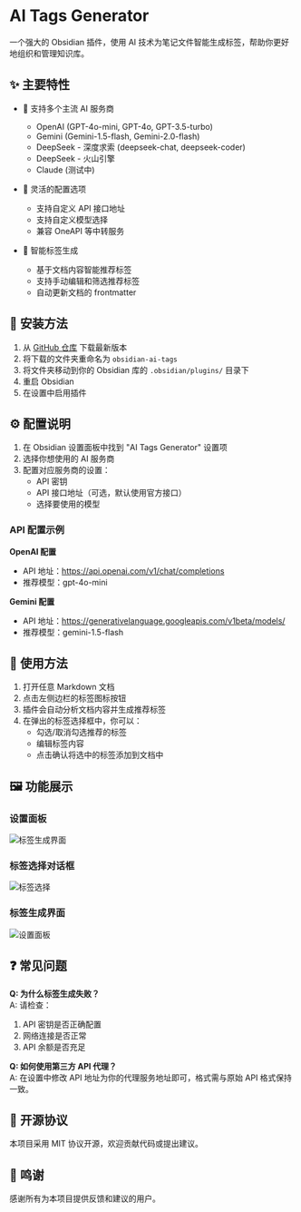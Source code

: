 # AI Tags Generator

一个强大的 Obsidian 插件，使用 AI 技术为笔记文件智能生成标签，帮助你更好地组织和管理知识库。

## ✨ 主要特性

- 🤖 支持多个主流 AI 服务商
  - OpenAI (GPT-4o-mini, GPT-4o, GPT-3.5-turbo)
  - Gemini (Gemini-1.5-flash, Gemini-2.0-flash)
  - DeepSeek - 深度求索 (deepseek-chat, deepseek-coder)
  - DeepSeek - 火山引擎
  - Claude (测试中)

- 🔧 灵活的配置选项
  - 支持自定义 API 接口地址
  - 支持自定义模型选择
  - 兼容 OneAPI 等中转服务

- 🎯 智能标签生成
  - 基于文档内容智能推荐标签
  - 支持手动编辑和筛选推荐标签
  - 自动更新文档的 frontmatter

## 🚀 安装方法

1. 从 [GitHub 仓库](https://github.com/dlzmoe/obsidian-ai-tags) 下载最新版本
2. 将下载的文件夹重命名为 `obsidian-ai-tags`
3. 将文件夹移动到你的 Obsidian 库的 `.obsidian/plugins/` 目录下
4. 重启 Obsidian
5. 在设置中启用插件

## ⚙️ 配置说明

1. 在 Obsidian 设置面板中找到 "AI Tags Generator" 设置项
2. 选择你想使用的 AI 服务商
3. 配置对应服务商的设置：
   - API 密钥
   - API 接口地址（可选，默认使用官方接口）
   - 选择要使用的模型

### API 配置示例

**OpenAI 配置**
- API 地址：https://api.openai.com/v1/chat/completions
- 推荐模型：gpt-4o-mini

**Gemini 配置**
- API 地址：https://generativelanguage.googleapis.com/v1beta/models/
- 推荐模型：gemini-1.5-flash

## 📝 使用方法

1. 打开任意 Markdown 文档
2. 点击左侧边栏的标签图标按钮
3. 插件会自动分析文档内容并生成推荐标签
4. 在弹出的标签选择框中，你可以：
   - 勾选/取消勾选推荐的标签
   - 编辑标签内容
   - 点击确认将选中的标签添加到文档中

## 🖼️ 功能展示

### 设置面板
![标签生成界面](https://github.com/user-attachments/assets/88d0d619-8740-41a2-8566-3126cf5b810b)

### 标签选择对话框
![标签选择](https://github.com/user-attachments/assets/cd11f758-8846-440d-8ff7-dba637cbcaf9)

### 标签生成界面
![设置面板](https://github.com/user-attachments/assets/0bb82f73-b3ab-49c9-b94f-558d6009477c)

## ❓ 常见问题

**Q: 为什么标签生成失败？**  
A: 请检查：
1. API 密钥是否正确配置
2. 网络连接是否正常
3. API 余额是否充足

**Q: 如何使用第三方 API 代理？**  
A: 在设置中修改 API 地址为你的代理服务地址即可，格式需与原始 API 格式保持一致。

## 📄 开源协议

本项目采用 MIT 协议开源，欢迎贡献代码或提出建议。

## 🙏 鸣谢

感谢所有为本项目提供反馈和建议的用户。
